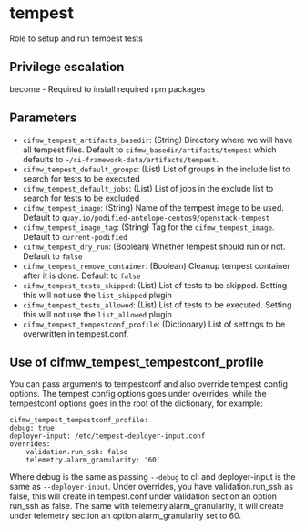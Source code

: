 # tempest
Role to setup and run tempest tests

## Privilege escalation
become - Required to install required rpm packages

## Parameters

* `cifmw_tempest_artifacts_basedir`: (String) Directory where we will have all tempest files. Default to `cifmw_basedir/artifacts/tempest` which defaults to `~/ci-framework-data/artifacts/tempest`.
* `cifmw_tempest_default_groups`: (List) List of groups in the include list to search for tests to be executed
* `cifmw_tempest_default_jobs`: (List) List of jobs in the exclude list to search for tests to be excluded
* `cifmw_tempest_image`: (String) Name of the tempest image to be used. Default to `quay.io/podified-antelope-centos9/openstack-tempest`
* `cifmw_tempest_image_tag`: (String) Tag for the `cifmw_tempest_image`. Default to `current-podified`
* `cifmw_tempest_dry_run`: (Boolean) Whether tempest should run or not. Default to `false`
* `cifmw_tempest_remove_container`: (Boolean) Cleanup tempest container after it is done. Default to `false`
* `cifmw_tempest_tests_skipped`: (List) List of tests to be skipped. Setting this will not use the `list_skipped` plugin
* `cifmw_tempest_tests_allowed`: (List) List of tests to be executed. Setting this will not use the `list_allowed` plugin
* `cifmw_tempest_tempestconf_profile`: (Dictionary) List of settings to be overwritten in tempest.conf.

## Use of cifmw_tempest_tempestconf_profile

You can pass arguments to tempestconf and also override tempest config options.
The tempest config options goes under overrides, while the tempestconf options
goes in the root of the dictionary, for example:

```
cifmw_tempest_tempestconf_profile:
debug: true
deployer-input: /etc/tempest-deployer-input.conf
overrides:
    validation.run_ssh: false
    telemetry.alarm_granularity: '60'
```

Where debug is the same as passing `--debug` to cli and deployer-input is the
same as `--deployer-input`. Under overrides, you have validation.run_ssh as
false, this will create in tempest.conf under validation section an option
run_ssh as false. The same with telemetry.alarm_granularity, it will create
under telemetry section an option alarm_granularity set to 60.
